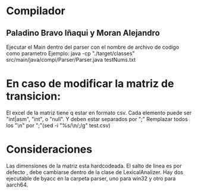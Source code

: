# Compilador
## Paladino Bravo Iñaqui y Moran Alejandro

Ejecutar el Main dentro del parser con el nombre de archivo de codigo como parametro
Ejemplo: java -cp "./target/classes" src/main/java/compi/Parser/Parser.java testNums.txt

# En caso de modificar la matriz de transicion:
El excel de la matriz tiene q estar en formato csv.
Cada elemento puede ser "int|asm", "int", o "null". Y deben estar separados por ";"
Remplazar todos los "\n" por ";"(sed -i "%s/\n/;/g" test.csv)

# Consideraciones
Las dimensiones de la matriz esta hardcodeada.
El salto de linea es por defecto <crlf>, debe cambiarse dentro de la clase de LexicalAnalizer.
Hay dos ejecutable de byacc en la carpeta parser, uno para win32 y otro para aarch64.
